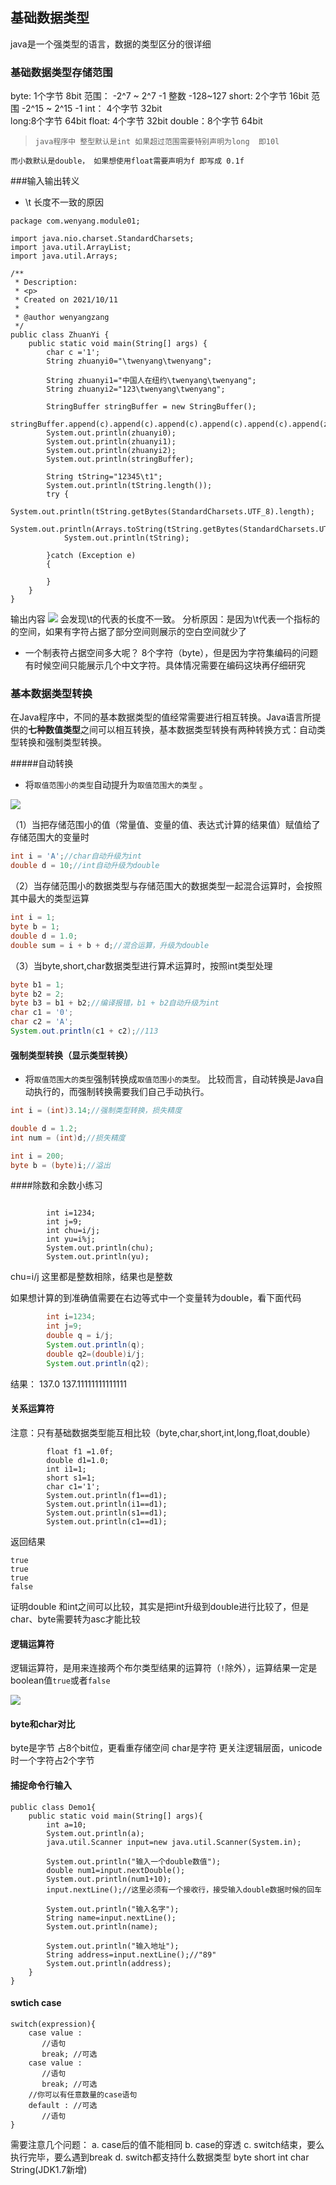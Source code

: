 ## 基础数据类型

java是一个强类型的语言，数据的类型区分的很详细

### 基础数据类型存储范围
byte:  1个字节  8bit   范围：  -2^7  ~ 2^7 -1    整数 -128~127
short: 2个字节  16bit  范围  -2^15 ~ 2^15 -1
int：  4个字节  32bit   
long:8个字节    64bit
float: 4个字节  32bit
double：8个字节  64bit
>     java程序中 整型默认是int 如果超过范围需要特别声明为long  即10l
    而小数默认是double， 如果想使用float需要声明为f 即写成 0.1f

###输入输出转义
* \t 长度不一致的原因

```
package com.wenyang.module01;

import java.nio.charset.StandardCharsets;
import java.util.ArrayList;
import java.util.Arrays;

/**
 * Description:
 * <p>
 * Created on 2021/10/11
 *
 * @author wenyangzang
 */
public class ZhuanYi {
    public static void main(String[] args) {
        char c ='1';
        String zhuanyi0="\twenyang\twenyang";

        String zhuanyi1="中国人在纽约\twenyang\twenyang";
        String zhuanyi2="123\twenyang\twenyang";

        StringBuffer stringBuffer = new StringBuffer();
        stringBuffer.append(c).append(c).append(c).append(c).append(c).append(zhuanyi0);
        System.out.println(zhuanyi0);
        System.out.println(zhuanyi1);
        System.out.println(zhuanyi2);
        System.out.println(stringBuffer);

        String tString="12345\t1";
        System.out.println(tString.length());
        try {
            System.out.println(tString.getBytes(StandardCharsets.UTF_8).length);
            System.out.println(Arrays.toString(tString.getBytes(StandardCharsets.UTF_8)));
            System.out.println(tString);

        }catch (Exception e)
        {

        }
    }
}

```

输出内容
![](media/16339417543153.jpg)
会发现\t的代表的长度不一致。
分析原因：是因为\t代表一个指标的的空间，如果有字符占据了部分空间则展示的空白空间就少了

* 一个制表符占据空间多大呢？
8个字符（byte），但是因为字符集编码的问题有时候空间只能展示几个中文字符。具体情况需要在编码这块再仔细研究


### 基本数据类型转换
在Java程序中，不同的基本数据类型的值经常需要进行相互转换。Java语言所提供的**七种数值类型**之间可以相互转换，基本数据类型转换有两种转换方式：自动类型转换和强制类型转换。




#####自动转换
 * 将`取值范围小的类型`自动提升为`取值范围大的类型` 。

![](media/16339452552055.jpg)

（1）当把存储范围小的值（常量值、变量的值、表达式计算的结果值）赋值给了存储范围大的变量时

```java
int i = 'A';//char自动升级为int
double d = 10;//int自动升级为double
```

（2）当存储范围小的数据类型与存储范围大的数据类型一起混合运算时，会按照其中最大的类型运算

``` java
int i = 1;
byte b = 1;
double d = 1.0;
double sum = i + b + d;//混合运算，升级为double
```
（3）当byte,short,char数据类型进行算术运算时，按照int类型处理

``` java
byte b1 = 1;
byte b2 = 2;
byte b3 = b1 + b2;//编译报错，b1 + b2自动升级为int
char c1 = '0';
char c2 = 'A';
System.out.println(c1 + c2);//113 
```
#### 强制类型转换（显示类型转换）
* 将`取值范围大的类型`强制转换成`取值范围小的类型`。
 比较而言，自动转换是Java自动执行的，而强制转换需要我们自己手动执行。
 
``` java
int i = (int)3.14;//强制类型转换，损失精度

double d = 1.2;
int num = (int)d;//损失精度

int i = 200;
byte b = (byte)i;//溢出
```


####除数和余数小练习

```

        int i=1234;
        int j=9;
        int chu=i/j;
        int yu=i%j;
        System.out.println(chu);
        System.out.println(yu);

```

chu=i/j  这里都是整数相除，结果也是整数

如果想计算的到准确值需要在右边等式中一个变量转为double，看下面代码


``` java
        int i=1234;
        int j=9;
        double q = i/j;
        System.out.println(q);
        double q2=(double)i/j;
        System.out.println(q2);
```
结果：
137.0
137.11111111111111

#### 关系运算符
注意：只有基础数据类型能互相比较（byte,char,short,int,long,float,double）

```
        float f1 =1.0f;
        double d1=1.0;
        int i1=1;
        short s1=1;
        char c1='1';
        System.out.println(f1==d1);
        System.out.println(i1==d1);
        System.out.println(s1==d1);
        System.out.println(c1==d1);
```
返回结果

```
true
true
true
false
```
证明double 和int之间可以比较，其实是把int升级到double进行比较了，但是char、byte需要转为asc才能比较


#### 逻辑运算符
逻辑运算符，是用来连接两个布尔类型结果的运算符（`!`除外），运算结果一定是boolean值`true`或者`false`

![](media/16339523433136.jpg)



#### byte和char对比
byte是字节 占8个bit位，更看重存储空间
char是字符 更关注逻辑层面，unicode时一个字符占2个字节


#### 捕捉命令行输入

```
public class Demo1{
	public static void main(String[] args){
		int a=10;
		System.out.println(a);
		java.util.Scanner input=new java.util.Scanner(System.in);
		
		System.out.println("输入一个double数值");
		double num1=input.nextDouble();
		System.out.println(num1+10);
		input.nextLine();//这里必须有一个接收行，接受输入double数据时候的回车
		
		System.out.println("输入名字");
		String name=input.nextLine();
		System.out.println(name);
		
		System.out.println("输入地址");
		String address=input.nextLine();//"89"
		System.out.println(address);
	}
}
```

#### swtich case

```
switch(expression){
    case value :
       //语句
       break; //可选
    case value :
       //语句
       break; //可选
    //你可以有任意数量的case语句
    default : //可选
       //语句
}
```

需要注意几个问题：
		a. case后的值不能相同
		b. case的穿透
		c. switch结束，要么执行完毕，要么遇到break
		d. switch都支持什么数据类型 
			byte short int char String(JDK1.7新增) 
					
		
				

